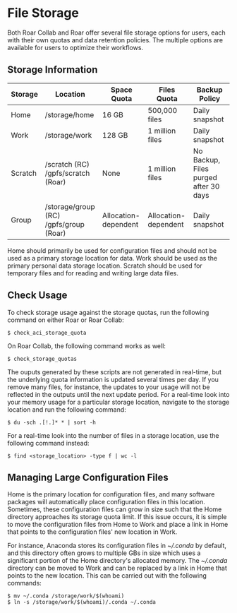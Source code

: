 
# File Storage

Both Roar Collab and Roar offer several file storage options for users, each with their own quotas and data retention policies. The multiple options are available for users to optimize their workflows.


## Storage Information

| Storage | Location | Space Quota | Files Quota | Backup Policy |
| ---- | ---- | ---- | ---- | ---- |
| Home | /storage/home | 16 GB | 500,000 files | Daily snapshot |
| Work | /storage/work | 128 GB | 1 million files | Daily snapshot |
| Scratch | /scratch (RC)<br>/gpfs/scratch (Roar) | None | 1 million files | No Backup, Files purged after 30 days |
| Group | /storage/group (RC)<br>/gpfs/group (Roar) | Allocation-dependent | Allocation-dependent | Daily snapshot |

Home should primarily be used for configuration files and should not be used as a primary storage location for data. Work should be used as the primary personal data storage location. Scratch should be used for temporary files and for reading and writing large data files.


## Check Usage

To check storage usage against the storage quotas, run the following command on either Roar or Roar Collab:
```
$ check_aci_storage_quota
```

On Roar Collab, the following command works as well:
```
$ check_storage_quotas
```

The ouputs generated by these scripts are not generated in real-time, but the underlying quota information is updated several times per day. If you remove many files, for instance, the updates to your usage will not be reflected in the outputs until the next update period. For a real-time look into your memory usage for a particular storage location, navigate to the storage location and run the following command:
```
$ du -sch .[!.]* * | sort -h
```

For a real-time look into the number of files in a storage location, use the following command instead:
```
$ find <storage_location> -type f | wc -l
```


## Managing Large Configuration Files

Home is the primary location for configuration files, and many software packages will automatically place configuration files in this location. Sometimes, these configuration files can grow in size such that the Home directory approaches its storage quota limit. If this issue occurs, it is simple to move the configuration files from Home to Work and place a link in Home that points to the configuration files' new location in Work.

For instance, Anaconda stores its configuration files in *~/.conda* by default, and this directory often grows to multiple GBs in size which uses a significant portion of the Home directory's allocated memory. The *~/.conda* directory can be moved to Work and can be replaced by a link in Home that points to the new location. This can be carried out with the following commands:
```
$ mv ~/.conda /storage/work/$(whoami)
$ ln -s /storage/work/$(whoami)/.conda ~/.conda
```

